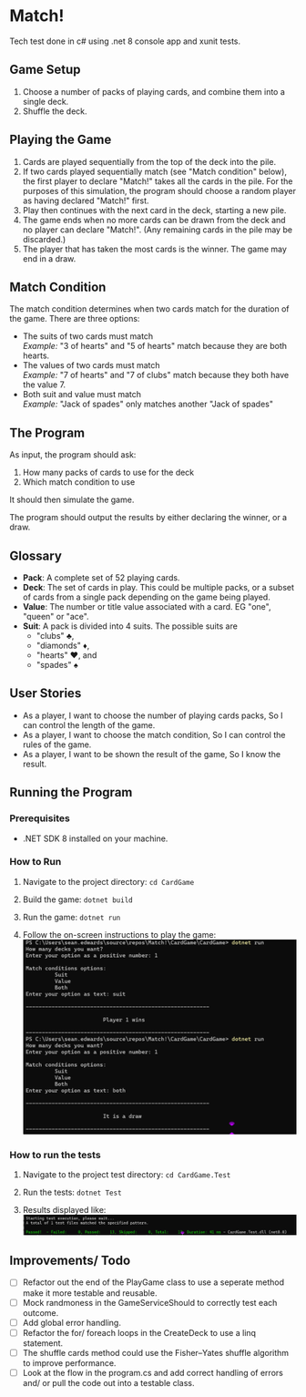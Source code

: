 # Match!
Tech test done in c# using .net 8 console app and xunit tests.

## Game Setup
1. Choose a number of packs of playing cards, and combine them into a single deck.
2. Shuffle the deck.

## Playing the Game
1. Cards are played sequentially from the top of the deck into the pile.
2. If two cards played sequentially match (see "Match condition" below), the first player to declare "Match!" takes all the cards in the pile. For the purposes of this simulation, the program should choose a random player as having declared "Match!" first.
3. Play then continues with the next card in the deck, starting a new pile. 
4. The game ends when no more cards can be drawn from the deck and no player can declare "Match!". (Any remaining cards in the pile may be discarded.)
5. The player that has taken the most cards is the winner. The game may end in a draw.

## Match Condition
The match condition determines when two cards match for the duration of the game. There are three options:
- The suits of two cards must match  
  *Example:* "3 of hearts" and "5 of hearts" match because they are both hearts.
- The values of two cards must match  
  *Example:* "7 of hearts" and "7 of clubs" match because they both have the value 7.
- Both suit and value must match  
  *Example:* "Jack of spades" only matches another "Jack of spades"

## The Program
As input, the program should ask:
1. How many packs of cards to use for the deck
2. Which match condition to use

It should then simulate the game.

The program should output the results by either declaring the winner, or a draw.

## Glossary
- **Pack**: A complete set of 52 playing cards.
- **Deck**: The set of cards in play. This could be multiple packs, or a subset of cards from a single pack depending on the game being played.
- **Value**: The number or title value associated with a card. EG "one", "queen" or "ace".
- **Suit**: A pack is divided into 4 suits. The possible suits are
  - "clubs" ♣️,
  - "diamonds" ♦️,
  - "hearts" ♥️, and
  - "spades" ♠️

## User Stories
- As a player, I want to choose the number of playing cards packs, So I can control the length of the game.
- As a player, I want to choose the match condition, So I can control the rules of the game.
- As a player, I want to be shown the result of the game, So I know the result.

## Running the Program

### Prerequisites
- .NET SDK 8 installed on your machine.

### How to Run

1. Navigate to the project directory: ```cd CardGame ```

2. Build the game: ```dotnet build```

3. Run the game: ```dotnet run```

4. Follow the on-screen instructions to play the game:
![ALT TEX](https://github.com/bear99a9/CardGame/blob/main/ReadmeImageGame.png "Game ScreenShot")

### How to run the tests

1. Navigate to the project test directory: ```cd CardGame.Test ```

2. Run the tests: ```dotnet Test```

3. Results displayed like:
![ALT TEX](https://github.com/bear99a9/CardGame/blob/main/ReadmeImageTest.png "Testing ScreenShot")

## Improvements/ Todo
- [ ] Refactor out the end of the PlayGame class to use a seperate method make it more testable and reusable.
- [ ] Mock randmoness in the GameServiceShould to correctly test each outcome.
- [ ] Add global error handling.
- [ ] Refactor the for/ foreach loops in the CreateDeck to use a linq statement.
- [ ] The shuffle cards method could use the Fisher–Yates shuffle algorithm to improve performance.
- [ ] Look at the flow in the program.cs and add correct handling of errors and/ or pull the code out into a testable class.
